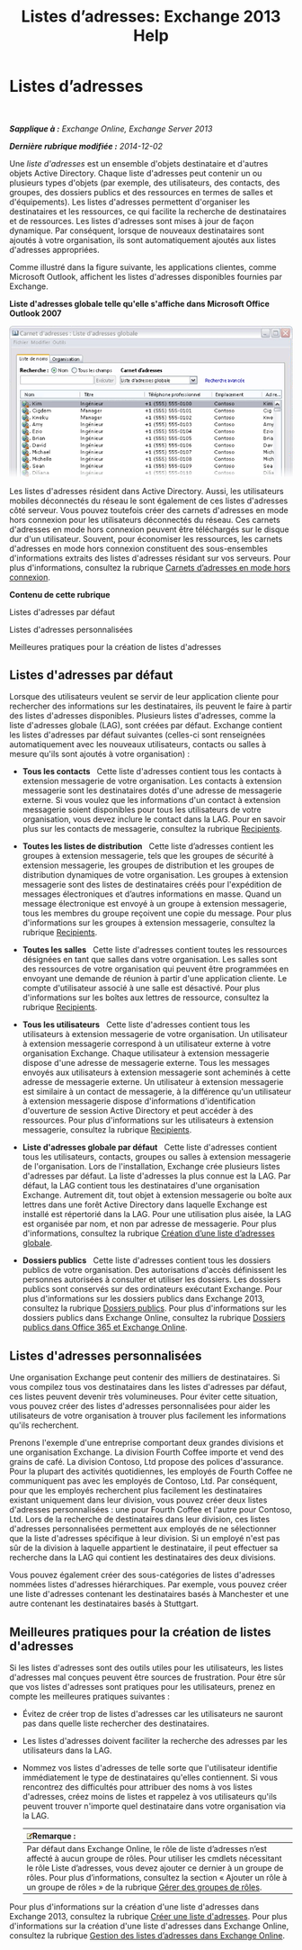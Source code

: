 ﻿---
title: 'Listes d’adresses: Exchange 2013 Help'
TOCTitle: Listes d’adresses
ms:assetid: 8ee2672a-3a45-4897-8cc0-fa23c374dbf9
ms:mtpsurl: https://technet.microsoft.com/fr-fr/library/Bb232119(v=EXCHG.150)
ms:contentKeyID: 50478698
ms.date: 04/24/2018
mtps_version: v=EXCHG.150
ms.translationtype: HT
---

# Listes d’adresses

 

_**Sapplique à :** Exchange Online, Exchange Server 2013_

_**Dernière rubrique modifiée :** 2014-12-02_

Une *liste d'adresses* est un ensemble d'objets destinataire et d'autres objets Active Directory. Chaque liste d'adresses peut contenir un ou plusieurs types d'objets (par exemple, des utilisateurs, des contacts, des groupes, des dossiers publics et des ressources en termes de salles et d'équipements). Les listes d'adresses permettent d'organiser les destinataires et les ressources, ce qui facilite la recherche de destinataires et de ressources. Les listes d'adresses sont mises à jour de façon dynamique. Par conséquent, lorsque de nouveaux destinataires sont ajoutés à votre organisation, ils sont automatiquement ajoutés aux listes d'adresses appropriées.

Comme illustré dans la figure suivante, les applications clientes, comme Microsoft Outlook, affichent les listes d'adresses disponibles fournies par Exchange.

**Liste d'adresses globale telle qu'elle s'affiche dans Microsoft Office Outlook 2007**

![Listes d’adresses affichées dans Outlook 2007](images/Bb232119.54d7729c-2e28-4863-8944-b0c37dabbbb3(EXCHG.150).gif "Listes d’adresses affichées dans Outlook 2007")

Les listes d'adresses résident dans Active Directory. Aussi, les utilisateurs mobiles déconnectés du réseau le sont également de ces listes d'adresses côté serveur. Vous pouvez toutefois créer des carnets d'adresses en mode hors connexion pour les utilisateurs déconnectés du réseau. Ces carnets d'adresses en mode hors connexion peuvent être téléchargés sur le disque dur d'un utilisateur. Souvent, pour économiser les ressources, les carnets d'adresses en mode hors connexion constituent des sous-ensembles d'informations extraits des listes d'adresses résidant sur vos serveurs. Pour plus d'informations, consultez la rubrique [Carnets d’adresses en mode hors connexion](offline-address-books-exchange-2013-help.md).

**Contenu de cette rubrique**

Listes d'adresses par défaut

Listes d'adresses personnalisées

Meilleures pratiques pour la création de listes d'adresses

## Listes d'adresses par défaut

Lorsque des utilisateurs veulent se servir de leur application cliente pour rechercher des informations sur les destinataires, ils peuvent le faire à partir des listes d'adresses disponibles. Plusieurs listes d'adresses, comme la liste d'adresses globale (LAG), sont créées par défaut. Exchange contient les listes d'adresses par défaut suivantes (celles-ci sont renseignées automatiquement avec les nouveaux utilisateurs, contacts ou salles à mesure qu'ils sont ajoutés à votre organisation) :

  - **Tous les contacts**   Cette liste d'adresses contient tous les contacts à extension messagerie de votre organisation. Les contacts à extension messagerie sont les destinataires dotés d'une adresse de messagerie externe. Si vous voulez que les informations d'un contact à extension messagerie soient disponibles pour tous les utilisateurs de votre organisation, vous devez inclure le contact dans la LAG. Pour en savoir plus sur les contacts de messagerie, consultez la rubrique [Recipients](recipients-exchange-2013-help.md).

  - **Toutes les listes de distribution**   Cette liste d’adresses contient les groupes à extension messagerie, tels que les groupes de sécurité à extension messagerie, les groupes de distribution et les groupes de distribution dynamiques de votre organisation. Les groupes à extension messagerie sont des listes de destinataires créés pour l'expédition de messages électroniques et d’autres informations en masse. Quand un message électronique est envoyé à un groupe à extension messagerie, tous les membres du groupe reçoivent une copie du message. Pour plus d'informations sur les groupes à extension messagerie, consultez la rubrique [Recipients](recipients-exchange-2013-help.md).

  - **Toutes les salles**   Cette liste d'adresses contient toutes les ressources désignées en tant que salles dans votre organisation. Les salles sont des ressources de votre organisation qui peuvent être programmées en envoyant une demande de réunion à partir d'une application cliente. Le compte d'utilisateur associé à une salle est désactivé. Pour plus d'informations sur les boîtes aux lettres de ressource, consultez la rubrique [Recipients](recipients-exchange-2013-help.md).

  - **Tous les utilisateurs**   Cette liste d'adresses contient tous les utilisateurs à extension messagerie de votre organisation. Un utilisateur à extension messagerie correspond à un utilisateur externe à votre organisation Exchange. Chaque utilisateur à extension messagerie dispose d'une adresse de messagerie externe. Tous les messages envoyés aux utilisateurs à extension messagerie sont acheminés à cette adresse de messagerie externe. Un utilisateur à extension messagerie est similaire à un contact de messagerie, à la différence qu'un utilisateur à extension messagerie dispose d'informations d'identification d'ouverture de session Active Directory et peut accéder à des ressources. Pour plus d'informations sur les utilisateurs à extension messagerie, consultez la rubrique [Recipients](recipients-exchange-2013-help.md).

  - **Liste d'adresses globale par défaut**   Cette liste d'adresses contient tous les utilisateurs, contacts, groupes ou salles à extension messagerie de l'organisation. Lors de l'installation, Exchange crée plusieurs listes d'adresses par défaut. La liste d'adresses la plus connue est la LAG. Par défaut, la LAG contient tous les destinataires d'une organisation Exchange. Autrement dit, tout objet à extension messagerie ou boîte aux lettres dans une forêt Active Directory dans laquelle Exchange est installé est répertorié dans la LAG. Pour une utilisation plus aisée, la LAG est organisée par nom, et non par adresse de messagerie. Pour plus d'informations, consultez la rubrique [Création d’une liste d’adresses globale](create-a-global-address-list-exchange-2013-help.md).

  - **Dossiers publics**   Cette liste d'adresses contient tous les dossiers publics de votre organisation. Des autorisations d'accès définissent les personnes autorisées à consulter et utiliser les dossiers. Les dossiers publics sont conservés sur des ordinateurs exécutant Exchange. Pour plus d'informations sur les dossiers publics dans Exchange 2013, consultez la rubrique [Dossiers publics](public-folders-exchange-2013-help.md). Pour plus d'informations sur les dossiers publics dans Exchange Online, consultez la rubrique [Dossiers publics dans Office 365 et Exchange Online](https://technet.microsoft.com/fr-fr/library/jj200758\(v=exchg.150\)).

## Listes d'adresses personnalisées

Une organisation Exchange peut contenir des milliers de destinataires. Si vous compilez tous vos destinataires dans les listes d'adresses par défaut, ces listes peuvent devenir très volumineuses. Pour éviter cette situation, vous pouvez créer des listes d'adresses personnalisées pour aider les utilisateurs de votre organisation à trouver plus facilement les informations qu'ils recherchent.

Prenons l'exemple d'une entreprise comportant deux grandes divisions et une organisation Exchange. La division Fourth Coffee importe et vend des grains de café. La division Contoso, Ltd propose des polices d'assurance. Pour la plupart des activités quotidiennes, les employés de Fourth Coffee ne communiquent pas avec les employés de Contoso, Ltd. Par conséquent, pour que les employés recherchent plus facilement les destinataires existant uniquement dans leur division, vous pouvez créer deux listes d'adresses personnalisées : une pour Fourth Coffee et l'autre pour Contoso, Ltd. Lors de la recherche de destinataires dans leur division, ces listes d'adresses personnalisées permettent aux employés de ne sélectionner que la liste d'adresses spécifique à leur division. Si un employé n'est pas sûr de la division à laquelle appartient le destinataire, il peut effectuer sa recherche dans la LAG qui contient les destinataires des deux divisions.

Vous pouvez également créer des sous-catégories de listes d'adresses nommées listes d'adresses hiérarchiques. Par exemple, vous pouvez créer une liste d'adresses contenant les destinataires basés à Manchester et une autre contenant les destinataires basés à Stuttgart.

## Meilleures pratiques pour la création de listes d'adresses

Si les listes d'adresses sont des outils utiles pour les utilisateurs, les listes d'adresses mal conçues peuvent être sources de frustration. Pour être sûr que vos listes d'adresses sont pratiques pour les utilisateurs, prenez en compte les meilleures pratiques suivantes :

  - Évitez de créer trop de listes d'adresses car les utilisateurs ne sauront pas dans quelle liste rechercher des destinataires.

  - Les listes d'adresses doivent faciliter la recherche des adresses par les utilisateurs dans la LAG.

  - Nommez vos listes d'adresses de telle sorte que l'utilisateur identifie immédiatement le type de destinataires qu'elles contiennent. Si vous rencontrez des difficultés pour attribuer des noms à vos listes d'adresses, créez moins de listes et rappelez à vos utilisateurs qu'ils peuvent trouver n'importe quel destinataire dans votre organisation via la LAG.
    
    <table>
    <thead>
    <tr class="header">
    <th><img src="images/JJ159664.note(EXCHG.150).gif" title="Remarque" alt="Remarque" />Remarque :</th>
    </tr>
    </thead>
    <tbody>
    <tr class="odd">
    <td>Par défaut dans Exchange Online, le rôle de liste d’adresses n’est affecté à aucun groupe de rôles. Pour utiliser les cmdlets nécessitant le rôle Liste d’adresses, vous devez ajouter ce dernier à un groupe de rôles. Pour plus d’informations, consultez la section « Ajouter un rôle à un groupe de rôles » de la rubrique <a href="manage-role-groups-exchange-2013-help.md">Gérer des groupes de rôles</a>.</td>
    </tr>
    </tbody>
    </table>


Pour plus d'informations sur la création d'une liste d'adresses dans Exchange 2013, consultez la rubrique [Créer une liste d'adresses](create-an-address-list-exchange-2013-help.md). Pour plus d'informations sur la création d'une liste d'adresses dans Exchange Online, consultez la rubrique [Gestion des listes d’adresses dans Exchange Online](https://technet.microsoft.com/fr-fr/library/jj983798\(v=exchg.150\)).

